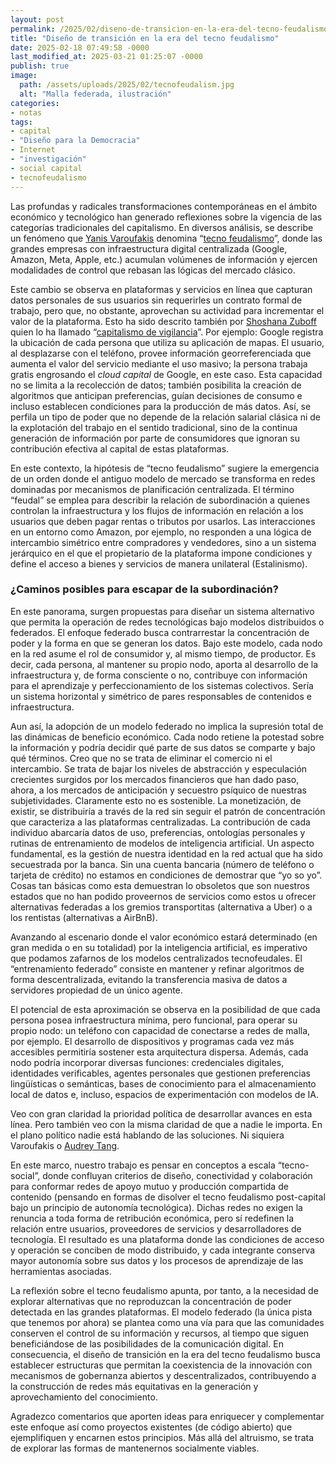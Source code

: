 ```yaml
---
layout: post
permalink: /2025/02/diseno-de-transicion-en-la-era-del-tecno-feudalismo/
title: "Diseño de transición en la era del tecno feudalismo"
date: 2025-02-18 07:49:58 -0000
last_modified_at: 2025-03-21 01:25:07 -0000
publish: true
image:
  path: /assets/uploads/2025/02/tecnofeudalism.jpg
  alt: "Malla federada, ilustración"
categories:
- notas
tags:
- capital
- "Diseño para la Democracia"
- Internet
- "investigación"
- social capital
- tecnofeudalismo
---
```

Las profundas y radicales transformaciones contemporáneas en el ámbito económico y tecnológico han generado reflexiones sobre la vigencia de las categorías tradicionales del capitalismo. En diversos análisis, se describe un fenómeno que [Yanis Varoufakis](https://bsky.app/profile/yanisvaroufakis.bsky.social) denomina “[tecno feudalismo](https://www.yanisvaroufakis.eu/2025/02/08/technofeudalism-what-killed-capitalism-on-the-chris-hedges-report/)”, donde las grandes empresas con infraestructura digital centralizada (Google, Amazon, Meta, Apple, etc.) acumulan volúmenes de información y ejercen modalidades de control que rebasan las lógicas del mercado clásico.

Este cambio se observa en plataformas y servicios en línea que capturan datos personales de sus usuarios sin requerirles un contrato formal de trabajo, pero que, no obstante, aprovechan su actividad para incrementar el valor de la plataforma. Esto ha sido descrito también por [Shoshana Zuboff](https://en.wikipedia.org/wiki/Shoshana_Zuboff) quien lo ha llamado “[capitalismo de vigilancia](https://es.wikipedia.org/wiki/Capitalismo_de_vigilancia)”. Por ejemplo: Google registra la ubicación de cada persona que utiliza su aplicación de mapas. El usuario, al desplazarse con el teléfono, provee información georreferenciada que aumenta el valor del servicio mediante el uso masivo; la persona trabaja gratis engrosando el _cloud capital_ de Google, en este caso. Esta capacidad no se limita a la recolección de datos; también posibilita la creación de algoritmos que anticipan preferencias, guían decisiones de consumo e incluso establecen condiciones para la producción de más datos. Así, se perfila un tipo de poder que no depende de la relación salarial clásica ni de la explotación del trabajo en el sentido tradicional, sino de la continua generación de información por parte de consumidores que ignoran su contribución efectiva al capital de estas plataformas.

En este contexto, la hipótesis de “tecno feudalismo” sugiere la emergencia de un orden donde el antiguo modelo de mercado se transforma en redes dominadas por mecanismos de planificación centralizada. El término “feudal” se emplea para describir la relación de subordinación a quienes controlan la infraestructura y los flujos de información en relación a los usuarios que deben pagar rentas o tributos por usarlos. Las interacciones en un entorno como Amazon, por ejemplo, no responden a una lógica de intercambio simétrico entre compradores y vendedores, sino a un sistema jerárquico en el que el propietario de la plataforma impone condiciones y define el acceso a bienes y servicios de manera unilateral (Estalinismo).

### ¿Caminos posibles para escapar de la subordinación?

En este panorama, surgen propuestas para diseñar un sistema alternativo que permita la operación de redes tecnológicas bajo modelos distribuidos o federados. El enfoque federado busca contrarrestar la concentración de poder y la forma en que se generan los datos. Bajo este modelo, cada nodo en la red asume el rol de consumidor y, al mismo tiempo, de productor. Es decir, cada persona, al mantener su propio nodo, aporta al desarrollo de la infraestructura y, de forma consciente o no, contribuye con información para el aprendizaje y perfeccionamiento de los sistemas colectivos. Sería un sistema horizontal y simétrico de pares responsables de contenidos e infraestructura.

Aun así, la adopción de un modelo federado no implica la supresión total de las dinámicas de beneficio económico. Cada nodo retiene la potestad sobre la información y podría decidir qué parte de sus datos se comparte y bajo qué términos. Creo que no se trata de eliminar el comercio ni el intercambio. Se trata de bajar los niveles de abstracción y especulación crecientes surgidos por los mercados financieros que han dado paso, ahora, a los mercados de anticipación y secuestro psíquico de nuestras subjetividades. Claramente esto no es sostenible. La monetización, de existir, se distribuiría a través de la red sin seguir el patrón de concentración que caracteriza a las plataformas centralizadas. La contribución de cada individuo abarcaría datos de uso, preferencias, ontologías personales y rutinas de entrenamiento de modelos de inteligencia artificial. Un aspecto fundamental, es la gestión de nuestra identidad en la red actual que ha sido secuestrada por la banca. Sin una cuenta bancaria (número de teléfono o tarjeta de crédito) no estamos en condiciones de demostrar que “yo so yo”. Cosas tan básicas como esta demuestran lo obsoletos que son nuestros estados que no han podido proveernos de servicios como estos u ofrecer alternativas federadas a los gremios transportitas (alternativa a Uber) o a los rentistas (alternativas a AirBnB).

Avanzando al escenario donde el valor económico estará determinado (en gran medida o en su totalidad) por la inteligencia artificial, es imperativo que podamos zafarnos de los modelos centralizados tecnofeudales. El “entrenamiento federado” consiste en mantener y refinar algoritmos de forma descentralizada, evitando la transferencia masiva de datos a servidores propiedad de un único agente.

El potencial de esta aproximación se observa en la posibilidad de que cada persona posea infraestructura mínima, pero funcional, para operar su propio nodo: un teléfono con capacidad de conectarse a redes de malla, por ejemplo. El desarrollo de dispositivos y programas cada vez más accesibles permitiría sostener esta arquitectura dispersa. Además, cada nodo podría incorporar diversas funciones: credenciales digitales, identidades verificables, agentes personales que gestionen preferencias lingüísticas o semánticas, bases de conocimiento para el almacenamiento local de datos e, incluso, espacios de experimentación con modelos de IA.

Veo con gran claridad la prioridad política de desarrollar avances en esta línea. Pero también veo con la misma claridad de que a nadie le importa. En el plano político nadie está hablando de las soluciones. Ni siquiera Varoufakis o [Audrey Tang](https://es.wikipedia.org/wiki/Audrey_Tang).

En este marco, nuestro trabajo es pensar en conceptos a escala “tecno-social”, donde confluyan criterios de diseño, conectividad y colaboración para conformar redes de apoyo mutuo y producción compartida de contenido (pensando en formas de disolver el tecno feudalismo post-capital bajo un principio de autonomía tecnológica). Dichas redes no exigen la renuncia a toda forma de retribución económica, pero sí redefinen la relación entre usuarios, proveedores de servicios y desarrolladores de tecnología. El resultado es una plataforma donde las condiciones de acceso y operación se conciben de modo distribuido, y cada integrante conserva mayor autonomía sobre sus datos y los procesos de aprendizaje de las herramientas asociadas.

La reflexión sobre el tecno feudalismo apunta, por tanto, a la necesidad de explorar alternativas que no reproduzcan la concentración de poder detectada en las grandes plataformas. El modelo federado (la única pista que tenemos por ahora) se plantea como una vía para que las comunidades conserven el control de su información y recursos, al tiempo que siguen beneficiándose de las posibilidades de la comunicación digital. En consecuencia, el diseño de transición en la era del tecno feudalismo busca establecer estructuras que permitan la coexistencia de la innovación con mecanismos de gobernanza abiertos y descentralizados, contribuyendo a la construcción de redes más equitativas en la generación y aprovechamiento del conocimiento.

Agradezco comentarios que aporten ideas para enriquecer y complementar este enfoque así como proyectos existentes (de código abierto) que ejemplifiquen y encarnen estos principios. Más allá del altruismo, se trata de explorar las formas de mantenernos socialmente viables.
